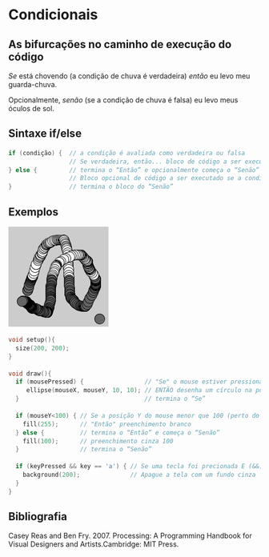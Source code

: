 # Condicionais

## As bifurcações no caminho de execução do código

*Se* está chovendo (a condição de chuva é verdadeira) *então* eu levo meu guarda-chuva.

Opcionalmente, *senão* (se a condição de chuva é falsa) eu levo meus óculos de sol.

## Sintaxe if/else

``` java
if (condição) {  // a condição é avaliada como verdadeira ou falsa
                 // Se verdadeira, então... bloco de código a ser executado;
} else {         // termina o “Então” e opcionalmente começa o “Senão”
                 // Bloco opcional de código a ser executado se a condição for falsa;
}                // termina o bloco do “Senão”
```

## Exemplos

![exemplo1](/assets/imagens/condicional1.png)

``` pde
void setup(){
  size(200, 200);
}

void draw(){
  if (mousePressed) {                 // "Se" o mouse estiver pressionado
     ellipse(mouseX, mouseY, 10, 10); // ENTÃO desenha um círculo na posição do mouse
  }                                   // termina o “Se”

  if (mouseY<100) { // Se a posição Y do mouse menor que 100 (perto do topo da tela)
    fill(255);      // "Então" preenchimento branco
  } else {          // termina o “Então” e começa o “Senão”
    fill(100);      // preenchimento cinza 100
  }                 // termina o “Senão”    

  if (keyPressed && key == 'a') { // Se uma tecla foi precionada E (&&) a tecla foi o caractere 'a'
    background(200);              // Apague a tela com um fundo cinza
  }
}
```



## Bibliografia

Casey Reas and Ben Fry. 2007. Processing: A Programming Handbook for Visual Designers and Artists.Cambridge: MIT Press.

